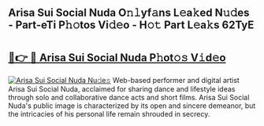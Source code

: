 ## Arisa Sui Social Nuda O𝚗𝚕yf𝚊ns L𝚎a𝚔ed N𝚞𝚍es - Part-eTi P𝚑𝚘tos Vi𝚍𝚎o - H𝚘𝚝 Part L𝚎a𝚔s 62TyE

# <h2><a href="http://kf2j00a.oniu.top/?m=Arisa+Sui+Social+Nuda">🔗👉 🔴 Arisa Sui Social Nuda P𝚑ot𝚘𝚜 V𝚒d𝚎o</a></h2>

[![Arisa Sui Social Nuda Nu𝚍e𝚜](https://i.imgur.com/0qMVB7G.gif)](http://kf2j00a.oniu.top/?m=Arisa+Sui+Social+Nuda)
Web-based performer and digital artist Arisa Sui Social Nuda, acclaimed for sharing dance and lifestyle ideas through solo and collaborative dance acts and short films. Arisa Sui Social Nuda's public image is characterized by its open and sincere demeanor, but the intricacies of his personal life remain shrouded in secrecy.  

